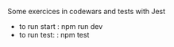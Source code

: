 Some exercices in codewars and tests with Jest

- to run start : npm run dev
- to run test: : npm test